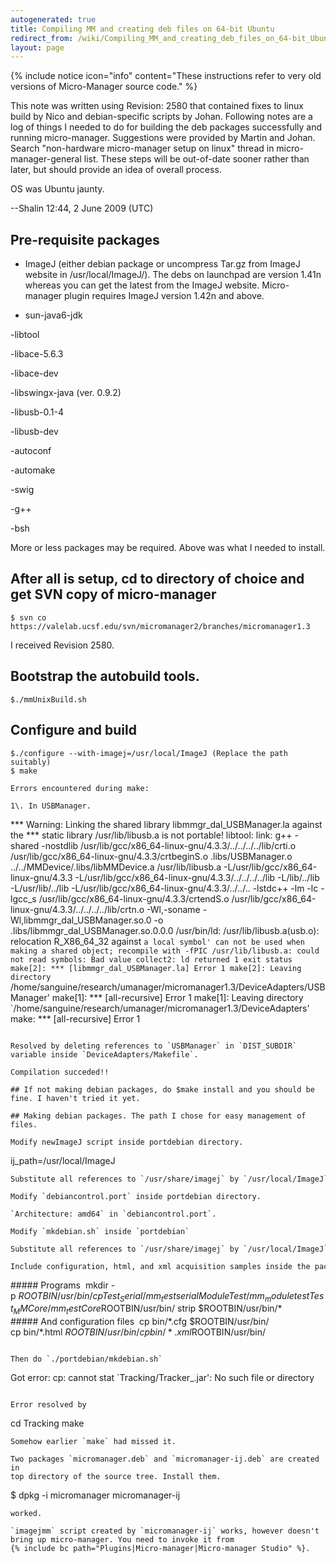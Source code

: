 ```yaml
---
autogenerated: true
title: Compiling MM and creating deb files on 64-bit Ubuntu
redirect_from: /wiki/Compiling_MM_and_creating_deb_files_on_64-bit_Ubuntu
layout: page
---
```


{% include notice icon="info" content="These instructions refer to very old versions of Micro-Manager source code." %}

This note was written using Revision: 2580 that contained
fixes to linux build by Nico and debian-specific scripts by Johan.
Following notes are a log of things I needed to do for building the deb
packages successfully and running micro-manager. Suggestions were
provided by Martin and Johan. Search "non-hardware micro-manager setup
on linux" thread in micro-manager-general list. These steps will be
out-of-date sooner rather than later, but should provide an idea of
overall process.

OS was Ubuntu jaunty.

--Shalin 12:44, 2 June 2009 (UTC)

## Pre-requisite packages

- ImageJ (either debian package or uncompress Tar.gz from ImageJ
website in /usr/local/ImageJ/). The debs on launchpad are version 1.41n
whereas you can get the latest from the ImageJ website. Micro-manager
plugin requires ImageJ version 1.42n and above.

- sun-java6-jdk

-libtool

-libace-5.6.3

-libace-dev

-libswingx-java (ver. 0.9.2)

-libusb-0.1-4

-libusb-dev

-autoconf

-automake

-swig

-g++

-bsh

More or less packages may be required. Above was what I needed to
install.

## After all is setup, cd to directory of choice and get SVN copy of micro-manager

```
$ svn co https://valelab.ucsf.edu/svn/micromanager2/branches/micromanager1.3
```

I received Revision 2580.

## Bootstrap the autobuild tools.

```
$./mmUnixBuild.sh
```

## Configure and build

```
$./configure --with-imagej=/usr/local/ImageJ (Replace the path suitably)
$ make

Errors encountered during make:

1\. In USBManager.

```
*** Warning: Linking the shared library libmmgr_dal_USBManager.la
against the *** static library /usr/lib/libusb.a is not portable!
libtool: link: g++ -shared -nostdlib
/usr/lib/gcc/x86_64-linux-gnu/4.3.3/../../../../lib/crti.o
/usr/lib/gcc/x86_64-linux-gnu/4.3.3/crtbeginS.o .libs/USBManager.o
../../MMDevice/.libs/libMMDevice.a /usr/lib/libusb.a
-L/usr/lib/gcc/x86_64-linux-gnu/4.3.3
-L/usr/lib/gcc/x86_64-linux-gnu/4.3.3/../../../../lib -L/lib/../lib
-L/usr/lib/../lib -L/usr/lib/gcc/x86_64-linux-gnu/4.3.3/../../..
-lstdc++ -lm -lc -lgcc_s /usr/lib/gcc/x86_64-linux-gnu/4.3.3/crtendS.o
/usr/lib/gcc/x86_64-linux-gnu/4.3.3/../../../../lib/crtn.o -Wl,-soname
-Wl,libmmgr_dal_USBManager.so.0 -o
.libs/libmmgr_dal_USBManager.so.0.0.0 /usr/bin/ld:
/usr/lib/libusb.a(usb.o): relocation R_X86_64_32 against `a local
symbol' can not be used when making a shared object; recompile with
-fPIC /usr/lib/libusb.a: could not read symbols: Bad value collect2: ld
returned 1 exit status make[2]: *** [libmmgr_dal_USBManager.la]
Error 1 make[2]: Leaving directory
`/home/sanguine/research/umanager/micromanager1.3/DeviceAdapters/USBManager'
make[1]: *** [all-recursive] Error 1 make[1]: Leaving directory
`/home/sanguine/research/umanager/micromanager1.3/DeviceAdapters' make:
*** [all-recursive] Error 1
```

Resolved by deleting references to `USBManager` in `DIST_SUBDIR`
variable inside `DeviceAdapters/Makefile`.

Compilation succeded!!

## If not making debian packages, do $make install and you should be fine. I haven't tried it yet.

## Making debian packages. The path I chose for easy management of files.

Modify newImageJ script inside portdebian directory.
```
ij_path=/usr/local/ImageJ 
```
Substitute all references to `/usr/share/imagej` by `/usr/local/ImageJ` 

Modify `debiancontrol.port` inside portdebian directory.

`Architecture: amd64` in `debiancontrol.port`.

Modify `mkdebian.sh` inside `portdebian`

Substitute all references to `/usr/share/imagej` by `/usr/local/ImageJ`   

Include configuration, html, and xml acquisition samples inside the package.
```
##### Programs 
mkdir -p $ROOTBIN/usr/bin/
cp Test_Serial/mm_testserial ModuleTest/mm_moduletest Test_MMCore/mm_testCore $ROOTBIN/usr/bin/
strip $ROOTBIN/usr/bin/*
##### And configuration files 
cp bin/*.cfg $ROOTBIN/usr/bin/
cp bin/*.html $ROOTBIN/usr/bin/
cp bin/*.xml $ROOTBIN/usr/bin/
```

Then do `./portdebian/mkdebian.sh`

```
Got error: cp: cannot stat \`Tracking/Tracker\_.jar': No such file or directory
```

Error resolved by
```
cd Tracking
make
```
Somehow earlier `make` had missed it.

Two packages `micromanager.deb` and `micromanager-ij.deb` are created in
top directory of the source tree. Install them.

```
$ dpkg -i micromanager micromanager-ij
```
worked.

`imagejmm` script created by `micromanager-ij` works, however doesn't
bring up micro-manager. You need to invoke it from
{% include bc path="Plugins|Micro-manager|Micro-manager Studio" %}.

